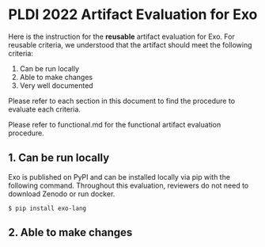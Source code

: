 # PLDI 2022 Artifact Evaluation for Exo

Here is the instruction for the **reusable** artifact evaluation for Exo.
For reusable criteria, we understood that the artifact should meet the following criteria:
1. Can be run locally
2. Able to make changes
3. Very well documented

Please refer to each section in this document to find the procedure to evaluate each criteria.

Please refer to functional.md for the functional artifact evaluation procedure.

## 1. Can be run locally

Exo is published on PyPI and can be installed locally via pip with the following command. Throughout this evaluation, reviewers do not need to download Zenodo or run docker.

```
$ pip install exo-lang
```

## 2. Able to make changes

